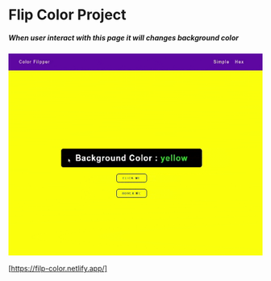 

# Flip Color Project
##### When user interact with this page it will changes background color

<img src="./Gif.gif" width="600" height="400" />


[https://filp-color.netlify.app/]

